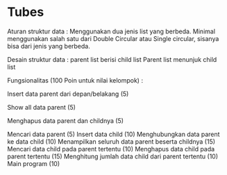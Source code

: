 # Tubes
Aturan struktur data : 
Menggunakan dua jenis list yang berbeda. Minimal menggunakan salah satu dari Double Circular atau Single circular, sisanya bisa dari jenis yang berbeda.

Desain struktur data : 
parent list berisi child list
Parent list menunjuk child list

Fungsionalitas (100 Poin untuk nilai kelompok) : 

Insert data parent dari depan/belakang (5)

Show all data parent (5)

Menghapus data parent dan childnya (5)

Mencari data parent (5)
Insert data child (10)
Menghubungkan data parent ke data child (10)
Menampilkan seluruh data parent beserta childnya (15)
Mencari data child pada parent tertentu (10)
Menghapus data child pada parent tertentu (15)
Menghitung jumlah data child dari parent tertentu (10)
Main program (10)

